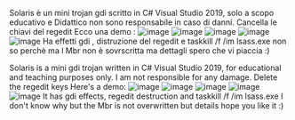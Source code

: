 Solaris è un mini trojan gdi scritto in C# Visual Studio 2019, solo a scopo educativo e Didattico non sono responsabile in caso di danni.
Cancella le chiavi del regedit
Ecco una demo :
![image](https://github.com/MATTIAloyoutuber/Solaris.exe/assets/164758246/9430d96f-bf1d-44f6-993b-ca1586a3d98d)
![image](https://github.com/MATTIAloyoutuber/Solaris.exe/assets/164758246/48c194cb-1fc9-4ede-a9db-4d9971428e61)
![image](https://github.com/MATTIAloyoutuber/Solaris.exe/assets/164758246/57fb8f3e-84bf-47d1-80e2-734acb2aa386)
![image](https://github.com/MATTIAloyoutuber/Solaris.exe/assets/164758246/206fbfb3-9665-47e0-95c6-ae0ba004a9b2)
![image](https://github.com/MATTIAloyoutuber/Solaris.exe/assets/164758246/b6b5f3f1-57fc-4bbf-96c9-f7884cd178e2)
Ha effetti gdi , distruzione del regedit e taskkill /f /im lsass.exe non so perchè ma l Mbr non è sovrscritta ma dettagli spero che vi piaccia :) 

Solaris is a mini gdi trojan written in C# Visual Studio 2019, for educational and teaching purposes only. I am not responsible for any damage.
Delete the regedit keys
Here's a demo:
![image](https://github.com/MATTIAloyoutuber/Solaris.exe/assets/164758246/9430d96f-bf1d-44f6-993b-ca1586a3d98d)
![image](https://github.com/MATTIAloyoutuber/Solaris.exe/assets/164758246/48c194cb-1fc9-4ede-a9db-4d9971428e61)
![image](https://github.com/MATTIAloyoutuber/Solaris.exe/assets/164758246/57fb8f3e-84bf-47d1-80e2-734acb2aa386)
![image](https://github.com/MATTIAloyoutuber/Solaris.exe/assets/164758246/206fbfb3-9665-47e0-95c6-ae0ba004a9b2)
![image](https://github.com/MATTIAloyoutuber/Solaris.exe/assets/164758246/b6b5f3f1-57fc-4bbf-96c9-f7884cd178e2)
It has gdi effects, regedit destruction and taskkill /f /im lsass.exe I don't know why but the Mbr is not overwritten but details hope you like it :)
